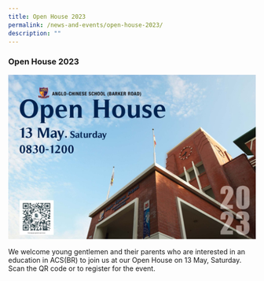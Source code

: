 ```yaml
---
title: Open House 2023
permalink: /news-and-events/open-house-2023/
description: ""
---
```

### **Open House 2023**
![](/images/acsbr-open-house-2023.jpeg)

We welcome young gentlemen and their parents who are interested in an education in ACS(BR) to join us at our Open House on 13 May, Saturday. Scan the QR code or to register for the event.